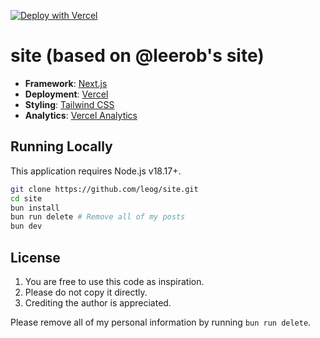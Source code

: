 [![Deploy with Vercel](https://vercel.com/button)](https://vercel.com/new/clone?repository-url=https%3A%2F%2Fgithub.com%leog%2Fsite)

# site (based on @leerob's site)

- **Framework**: [Next.js](https://nextjs.org/)
- **Deployment**: [Vercel](https://vercel.com)
- **Styling**: [Tailwind CSS](https://tailwindcss.com)
- **Analytics**: [Vercel Analytics](https://vercel.com/analytics)

## Running Locally

This application requires Node.js v18.17+.

```bash
git clone https://github.com/leog/site.git
cd site
bun install
bun run delete # Remove all of my posts
bun dev
```

## License

1. You are free to use this code as inspiration.
2. Please do not copy it directly.
3. Crediting the author is appreciated.

Please remove all of my personal information by running `bun run delete`.
